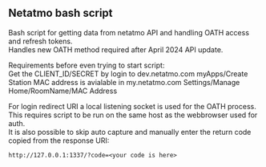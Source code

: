 ## Netatmo bash script  
Bash script for getting data from netatmo API and handling OATH access and refresh tokens.  
Handles new OATH method required after April 2024 API update.

Requirements before even trying to start script:  
Get the CLIENT_ID/SECRET by login to dev.netatmo.com myApps/Create   
Station MAC address is avialable in my.netatmo.com Settings/Manage Home/RoomName/MAC Address

For login redirect URI a local listening socket is used for the OATH process.  
This requires script to be run on the same host as the webbrowser used for auth.  
It is also possible to skip auto capture and manually enter the return code copied from the response URI:  
``` 
http://127.0.0.1:1337/?code=<your code is here>  
 
